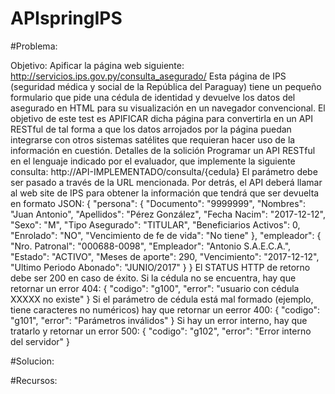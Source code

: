 # APIspringIPS

#Problema:

Objetivo: Apificar la página web siguiente:
http://servicios.ips.gov.py/consulta_asegurado/
Esta página de IPS (seguridad médica y social de la República del Paraguay) tiene un pequeño
formulario que pide una cédula de identidad y devuelve los datos del asegurado en HTML para su
visualización en un navegador convencional.
El objetivo de este test es APIFICAR dicha página para convertirla en un API RESTful de tal forma a
que los datos arrojados por la página puedan integrarse con otros sistemas satélites que requieran
hacer uso de la información en cuestión.
Detalles de la solición
Programar un API RESTful en el lenguaje indicado por el evaluador, que implemente la siguiente
consulta:
http://API-IMPLEMENTADO/consulta/{cedula}
El parámetro debe ser pasado a través de la URL mencionada. Por detrás, el API deberá llamar al
web site de IPS para obtener la información que tendrá que ser devuelta en formato JSON:
{ "persona": { "Documento": "9999999", "Nombres": "Juan Antonio", "Apellidos": "Pérez
González", "Fecha Nacim": "2017-12-12", "Sexo": "M", "Tipo Asegurado": "TITULAR",
"Beneficiarios Activos": 0, "Enrolado": "NO", "Vencimiento de fe de vida": "No tiene" },
"empleador": { "Nro. Patronal": "000688-0098", "Empleador": "Antonio S.A.E.C.A.",
"Estado": "ACTIVO", "Meses de aporte": 290, "Vencimiento": "2017-12-12", "Ultimo
Periodo Abonado": "JUNIO/2017" } }
El STATUS HTTP de retorno debe ser 200 en caso de éxito.
Si la cédula no se encuentra, hay que retornar un error 404:
{ "codigo": "g100", "error": "usuario con cédula XXXXX no existe" }
Si el parámetro de cédula está mal formado (ejemplo, tiene caracteres no numéricos) hay que
retornar un eerror 400:
{ "codigo": "g101", "error": "Parámetros inválidos" }
Si hay un error interno, hay que tratarlo y retornar un error 500:
{ "codigo": "g102", "error": "Error interno del servidor" }

#Solucion:

#Recursos:
